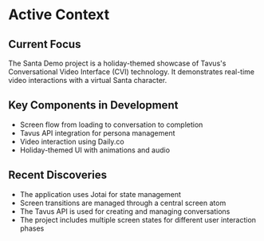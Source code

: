 # Active Context

## Current Focus
The Santa Demo project is a holiday-themed showcase of Tavus's Conversational Video Interface (CVI) technology. It demonstrates real-time video interactions with a virtual Santa character.

## Key Components in Development
- Screen flow from loading to conversation to completion
- Tavus API integration for persona management
- Video interaction using Daily.co
- Holiday-themed UI with animations and audio

## Recent Discoveries
- The application uses Jotai for state management
- Screen transitions are managed through a central screen atom
- The Tavus API is used for creating and managing conversations
- The project includes multiple screen states for different user interaction phases
